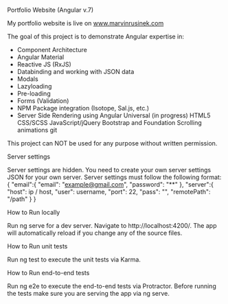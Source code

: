 Portfolio Website (Angular v.7)

My portfolio website is live on www.marvinrusinek.com

The goal of this project is to demonstrate Angular expertise in:
   - Component Architecture
   - Angular Material 
   - Reactive JS (RxJS)
   - Databinding and working with JSON data
   - Modals
   - Lazyloading
   - Pre-loading
   - Forms (Validation)
   - NPM Package integration (Isotope, Sal.js, etc.)
   - Server Side Rendering using Angular Universal (in progress)
HTML5
CSS/SCSS
JavaScript/jQuery
Bootstrap and Foundation
Scrolling animations
git

This project can NOT be used for any purpose without written permission.

Server settings

Server settings are hidden. You need to create your own server settings JSON for your own server. Server settings must follow the following format:
{ "email":{ "email": "example@gmail.com", "password": "**" }, "server":{ "host": ip / host, "user": username, "port": 22, "pass": "", "remotePath": "/path" } }

How to Run locally

Run ng serve for a dev server. Navigate to http://localhost:4200/. The app will automatically reload if you change any of the source files.

How to Run unit tests

Run ng test to execute the unit tests via Karma.

How to Run end-to-end tests

Run ng e2e to execute the end-to-end tests via Protractor. Before running the tests make sure you are serving the app via ng serve.
